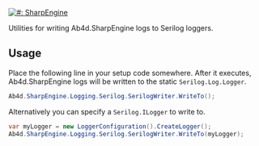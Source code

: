 [![#: SharpEngine](https://camo.githubusercontent.com/0976d0fd92e6a61e359dedd2b7ff36d88cbd168679c80a5668a84d4d4a6fda71/68747470733a2f2f7777772e616234642e636f6d2f696d616765732f5368617270456e67696e652f73686172702d656e67696e655f353132783231382e706e67)](https://www.ab4d.com/SharpEngine.aspx)

Utilities for writing Ab4d.SharpEngine logs to Serilog loggers.

## Usage

Place the following line in your setup code somewhere. After it executes, Ab4d.SharpEngine logs will be written to the static `Serilog.Log.Logger`.

```cs
Ab4d.SharpEngine.Logging.Serilog.SerilogWriter.WriteTo();
```

Alternatively you can specify a `Serilog.ILogger` to write to.

```cs
var myLogger = new LoggerConfiguration().CreateLogger();
Ab4d.SharpEngine.Logging.Serilog.SerilogWriter.WriteTo(myLogger);
```
